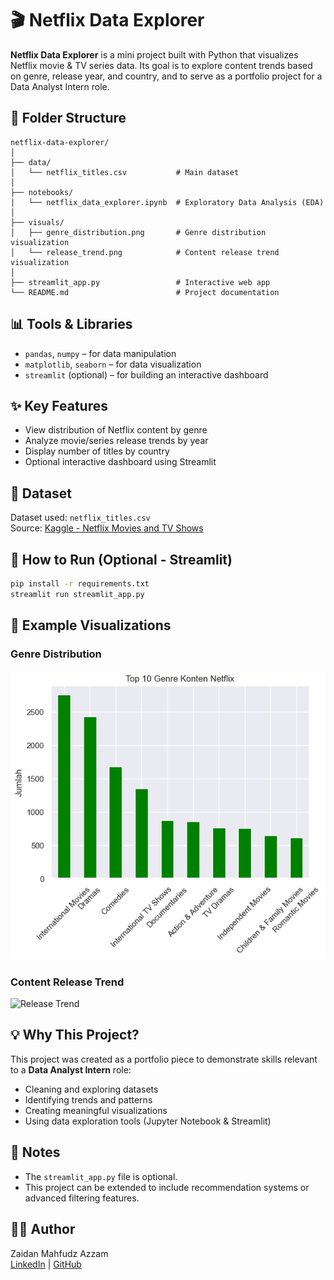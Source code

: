 # 🎬 Netflix Data Explorer

**Netflix Data Explorer** is a mini project built with Python that visualizes Netflix movie & TV series data. Its goal is to explore content trends based on genre, release year, and country, and to serve as a portfolio project for a Data Analyst Intern role.

## 📁 Folder Structure

```
netflix-data-explorer/
│
├── data/
│   └── netflix_titles.csv           # Main dataset
│
├── notebooks/
│   └── netflix_data_explorer.ipynb  # Exploratory Data Analysis (EDA)
│
├── visuals/
│   ├── genre_distribution.png       # Genre distribution visualization
│   └── release_trend.png            # Content release trend visualization
│
├── streamlit_app.py                 # Interactive web app
└── README.md                        # Project documentation
```

## 📊 Tools & Libraries

- `pandas`, `numpy` – for data manipulation
- `matplotlib`, `seaborn` – for data visualization
- `streamlit` (optional) – for building an interactive dashboard

## ✨ Key Features

- View distribution of Netflix content by genre
- Analyze movie/series release trends by year
- Display number of titles by country
- Optional interactive dashboard using Streamlit

## 📂 Dataset

Dataset used: `netflix_titles.csv`  
Source: [Kaggle - Netflix Movies and TV Shows](https://www.kaggle.com/datasets/shivamb/netflix-shows)

## 🚀 How to Run (Optional - Streamlit)

```bash
pip install -r requirements.txt
streamlit run streamlit_app.py
```

## 📸 Example Visualizations

### Genre Distribution
![Genre Distribution](visuals/genre_distribution.png)

### Content Release Trend
![Release Trend](visuals/releasetrend.png)

## 💡 Why This Project?

This project was created as a portfolio piece to demonstrate skills relevant to a **Data Analyst Intern** role:

- Cleaning and exploring datasets
- Identifying trends and patterns
- Creating meaningful visualizations
- Using data exploration tools (Jupyter Notebook & Streamlit)

## 📌 Notes

- The `streamlit_app.py` file is optional.
- This project can be extended to include recommendation systems or advanced filtering features.

## 🧑‍💻 Author

Zaidan Mahfudz Azzam  
[LinkedIn](https://linkedin.com/in/zaidanmahfudz) | [GitHub](https://github.com/ZaanmaVerse)
